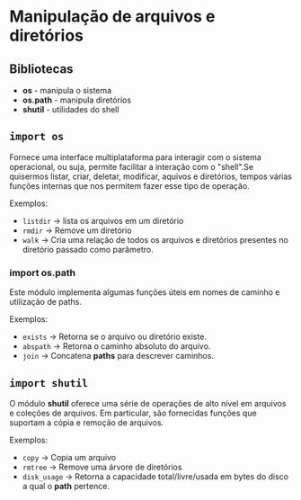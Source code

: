# Manipulação de arquivos e diretórios

## Bibliotecas

- **os** \- manipula o sistema
- **os.path** \- manipula diretórios
- **shutil** \- utilidades do shell

## `import os`

Fornece uma interface multiplataforma para interagir com o sistema operacional, ou suja, permite facilitar a interação com o "shell".Se quisermos listar, criar, deletar, modificar, aquivos e diretórios, tempos várias funções internas que nos permitem fazer esse tipo de operação.

Exemplos:

- `listdir` -\> lista os arquivos em um diretório
- `rmdir` -\> Remove um diretório
- `walk` -\> Cria uma relação de todos os arquivos e diretórios presentes no diretório passado como parâmetro.

### import os.path

Este módulo implementa algumas funções úteis em nomes de caminho e utilização de paths.

Exemplos:

- `exists` -\> Retorna se o arquivo ou diretório existe.
- `abspath` -\> Retorna o caminho absoluto do arquivo.
- `join` -\> Concatena **paths** para descrever caminhos.

## `import shutil`

O módulo **shutil** oferece uma série de operações de alto nível em arquivos e coleções de arquivos. Em particular, são fornecidas funções que suportam a cópia e remoção de arquivos.

Exemplos:

- `copy` -\> Copia um arquivo
- `rmtree` -\> Remove uma árvore de diretórios
- `disk_usage` -\> Retorna a capacidade total/livre/usada em bytes do disco a qual o **path** pertence.